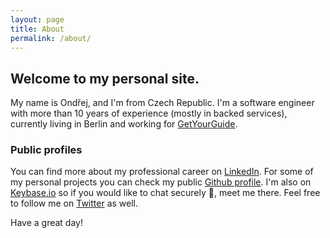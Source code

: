 ```yaml
---
layout: page
title: About
permalink: /about/
---
```


## Welcome to my personal site. 

My name is Ondřej, and I'm from Czech Republic. 
I'm a software engineer with more than 10 years of experience (mostly in backed services), 
currently living in Berlin and working for [GetYourGuide](https://inside.getyourguide.com).

### Public profiles
You can find more about my professional career on [LinkedIn](www.linkedin.com/in/ondrejfuhrer).
For some of my personal projects you can check my public [Github profile](https://github.com/ondrejfuhrer).
I'm also on [Keybase.io](https://keybase.io/ondrejfuhrer) so if you would like to chat securely 🔐, meet me there.
Feel free to follow me on [Twitter](https://twitter.com/ondrejfuhrer) as well.

Have a great day!

